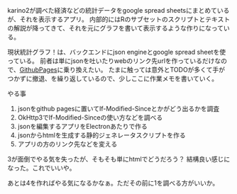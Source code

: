 karino2が調べた経済などの統計データをgoogle spread sheetsにまとめているが、それを表示するアプリ。
内部的にはRのサブセットのスクリプトとテキストの解説が降ってきて、それを元にグラフを書いて表示するような作りになっている。

現状統計グラフ！は、バックエンドにjson engineとgoogle spread sheetを使っている。
前者は単にjsonを吐いたりwebのリンク先urlを作っているだけなので、[GithubPages](GithubPages)に乗り換えたい。
たまに触っては意外とTODOが多くて手がつかずに撤退、を繰り返しているので、少しここに作業メモを書いていく。

やる事

1. jsonをgithub pagesに置いてIf-Modified-Sinceとかがどう出るかを調査
2. OkHttp3でIf-Modified-Sinceの使い方などを調べる
3. jsonを編集するアプリをElectronあたりで作る
4. jsonからhtmlを生成する静的ジェネレータスクリプトを作る
5. アプリの方のリンク先などを変える

3が面倒でやる気を失ったが、そもそも単にhtmlでどうだろう？
結構良い感じになった。これでいいや。

あとは4を作ればやる気になるかなぁ。ただその前に1を調べる方がいいか。